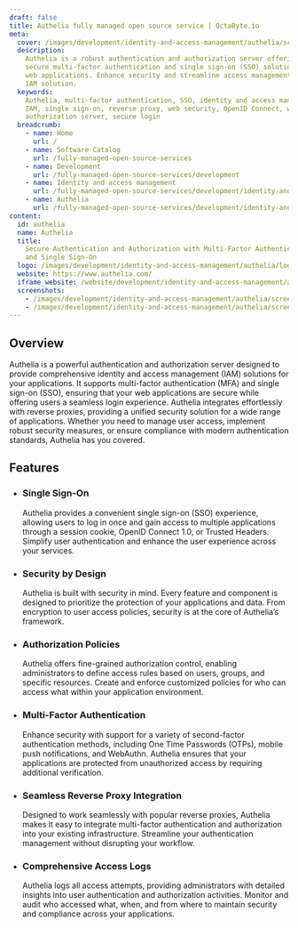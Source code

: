 ```yaml
---
draft: false
title: Authelia fully managed open source service | OctaByte.io
meta:
  cover: /images/development/identity-and-access-management/authelia/screenshot-1.png
  description:
    Authelia is a robust authentication and authorization server offering
    secure multi-factor authentication and single sign-on (SSO) solutions for your
    web applications. Enhance security and streamline access management with this
    IAM solution.
  keywords:
    Authelia, multi-factor authentication, SSO, identity and access management,
    IAM, single sign-on, reverse proxy, web security, OpenID Connect, web authentication,
    authorization server, secure login
  breadcrumb:
    - name: Home
      url: /
    - name: Software Catalog
      url: /fully-managed-open-source-services
    - name: Development
      url: /fully-managed-open-source-services/development
    - name: Identity and access management
      url: /fully-managed-open-source-services/development/identity-and-access-management
    - name: Authelia
      url: /fully-managed-open-source-services/development/identity-and-access-management/authelia
content:
  id: authelia
  name: Authelia
  title:
    Secure Authentication and Authorization with Multi-Factor Authentication
    and Single Sign-On
  logo: /images/development/identity-and-access-management/authelia/logo.png
  website: https://www.authelia.com/
  iframe_website: /website/development/identity-and-access-management/authelia
  screenshots:
    - /images/development/identity-and-access-management/authelia/screenshot-1.png
    - /images/development/identity-and-access-management/authelia/screenshot-2.png
---
```


## Overview

Authelia is a powerful authentication and authorization server designed to provide comprehensive identity and access management (IAM) solutions for your applications. It supports multi-factor authentication (MFA) and single sign-on (SSO), ensuring that your web applications are secure while offering users a seamless login experience. Authelia integrates effortlessly with reverse proxies, providing a unified security solution for a wide range of applications. Whether you need to manage user access, implement robust security measures, or ensure compliance with modern authentication standards, Authelia has you covered.

## Features

- ### Single Sign-On

  Authelia provides a convenient single sign-on (SSO) experience, allowing users to log in once and gain access to multiple applications through a session cookie, OpenID Connect 1.0, or Trusted Headers. Simplify user authentication and enhance the user experience across your services.

- ### Security by Design

  Authelia is built with security in mind. Every feature and component is designed to prioritize the protection of your applications and data. From encryption to user access policies, security is at the core of Authelia’s framework.

- ### Authorization Policies

  Authelia offers fine-grained authorization control, enabling administrators to define access rules based on users, groups, and specific resources. Create and enforce customized policies for who can access what within your application environment.

- ### Multi-Factor Authentication

  Enhance security with support for a variety of second-factor authentication methods, including One Time Passwords (OTPs), mobile push notifications, and WebAuthn. Authelia ensures that your applications are protected from unauthorized access by requiring additional verification.

- ### Seamless Reverse Proxy Integration

  Designed to work seamlessly with popular reverse proxies, Authelia makes it easy to integrate multi-factor authentication and authorization into your existing infrastructure. Streamline your authentication management without disrupting your workflow.

- ### Comprehensive Access Logs

  Authelia logs all access attempts, providing administrators with detailed insights into user authentication and authorization activities. Monitor and audit who accessed what, when, and from where to maintain security and compliance across your applications.

